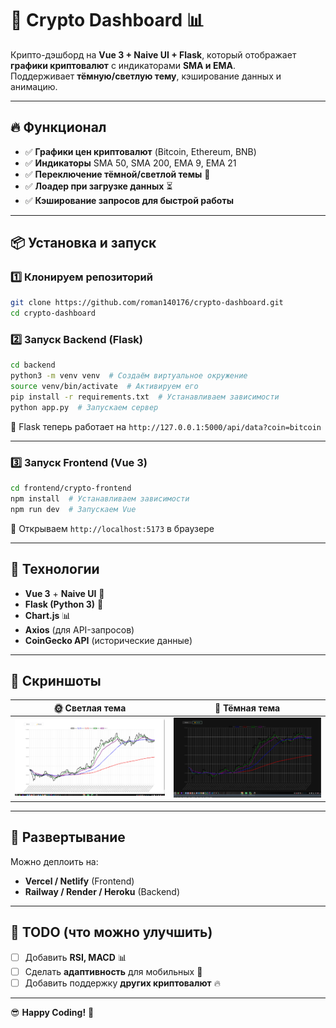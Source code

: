 # 🚀 Crypto Dashboard 📊

Крипто-дэшборд на **Vue 3 + Naive UI + Flask**, который отображает **графики криптовалют** с индикаторами **SMA и EMA**.  
Поддерживает **тёмную/светлую тему**, кэширование данных и анимацию.

---

## 🔥 Функционал
- ✅ **Графики цен криптовалют** (Bitcoin, Ethereum, BNB)  
- ✅ **Индикаторы** SMA 50, SMA 200, EMA 9, EMA 21  
- ✅ **Переключение тёмной/светлой темы** 🌙  
- ✅ **Лоадер при загрузке данных** ⏳  
- ✅ **Кэширование запросов для быстрой работы**  

---

## 📦 Установка и запуск

### 1️⃣ Клонируем репозиторий
```bash
git clone https://github.com/roman140176/crypto-dashboard.git
cd crypto-dashboard
```

### 2️⃣ Запуск Backend (Flask)
```bash
cd backend
python3 -m venv venv  # Создаём виртуальное окружение
source venv/bin/activate  # Активируем его
pip install -r requirements.txt  # Устанавливаем зависимости
python app.py  # Запускаем сервер
```
🚀 Flask теперь работает на `http://127.0.0.1:5000/api/data?coin=bitcoin`

---

### 3️⃣ Запуск Frontend (Vue 3)
```bash
cd frontend/crypto-frontend
npm install  # Устанавливаем зависимости
npm run dev  # Запускаем Vue
```
🚀 Открываем `http://localhost:5173` в браузере

---

## 🔧 Технологии
- **Vue 3** + **Naive UI** 🎨  
- **Flask (Python 3)** 🐍  
- **Chart.js** 📊  
- **Axios** (для API-запросов)  
- **CoinGecko API** (исторические данные)  

---

## 📸 Скриншоты
| 🌞 Светлая тема  | 🌙 Тёмная тема  |
|-----------------|-----------------|
| ![Светлая тема](screenshots/light.png) | ![Тёмная тема](screenshots/dark.png) |

---

## 🚀 Развертывание
Можно деплоить на:
- **Vercel / Netlify** (Frontend)
- **Railway / Render / Heroku** (Backend)

---

## 📌 TODO (что можно улучшить)
- [ ] Добавить **RSI, MACD** 📊
- [ ] Сделать **адаптивность** для мобильных 📱
- [ ] Добавить поддержку **других криптовалют** 🔥

---


😎 **Happy Coding!** 🚀

